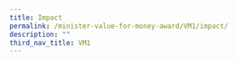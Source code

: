 ```yaml
---
title: Impact
permalink: /minister-value-for-money-award/VM1/impact/
description: ""
third_nav_title: VM1
---
```

